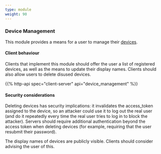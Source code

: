 ```yaml
---
type: module
weight: 90
---
```


### Device Management

This module provides a means for a user to manage their [devices]().

#### Client behaviour

Clients that implement this module should offer the user a list of
registered devices, as well as the means to update their display names.
Clients should also allow users to delete disused devices.

{{% http-api spec="client-server" api="device_management" %}}

#### Security considerations

Deleting devices has security implications: it invalidates the
access\_token assigned to the device, so an attacker could use it to log
out the real user (and do it repeatedly every time the real user tries
to log in to block the attacker). Servers should require additional
authentication beyond the access token when deleting devices (for
example, requiring that the user resubmit their password).

The display names of devices are publicly visible. Clients should
consider advising the user of this.
